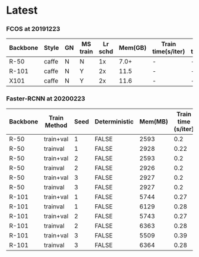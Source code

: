 # Latest 

### FCOS at 20191223


| Backbone | Style | GN | MS train | Lr schd | Mem(GB) | Train time(s/iter) | Inf time(fps) | box AP |
|----------|-------|----|----------|---------|---------|--------------------|---------------|--------|
| R-50     | caffe | N  | N        | 1x      | 7.0+    | -                  | -             | 62.11  |
| R-101    | caffe | N  | Y        | 2x      | 11.5    | -                  | -             | 67.79  |
| X101     | caffe | N  | Y        | 2x      | 11.6    | -                  | -             | 63.15  |

### Faster-RCNN at 20200223

| Backbone |Train Method | Seed | Deterministic | Mem(MB) | Train time (s/iter) | Test time (task/s) | box AP | Baseline |
|----------|-------------|------|---------------|---------|---------------------|--------------------|--------|----------|
| R-50     |train+val    | 1    | FALSE         | 2593    | 0.2                 | 27                 | 55.1   | 63.1     |
| R-50     |trainval     | 1    | FALSE         | 2928    | 0.22                | 27                 | 64.2   | 63.1     |
| R-50     |train+val    | 2    | FALSE         | 2593    | 0.2                 | 27                 | 55.4   | 63.1     |
| R-50     |trainval     | 2    | FALSE         | 2926    | 0.2                 | 27                 | 64.7   | 63.1     |
| R-50     |train+val    | 3    | FALSE         | 2927    | 0.2                 | 27                 | 63.6   | 63.1     |
| R-50     |trainval     | 3    | FALSE         | 2927    | 0.2                 | 27                 | 64.2   | 63.1     |
| R-101    |train+val    | 1    | FALSE         | 5744    | 0.27                | 18                 | 60.6   | 65.1     |
| R-101    |trainval     | 1    | FALSE         | 6129    | 0.28                | 18                 | 70     | 65.1     |
| R-101    |train+val    | 2    | FALSE         | 5743    | 0.27                | 18                 | 59.3   | 65.1     |
| R-101    |trainval     | 2    | FALSE         | 6363    | 0.28                | 18                 | 70.1   | 65.1     |
| R-101    |train+val    | 3    | FALSE         | 5509    | 0.39                | 18                 | 60     | 65.1     |
| R-101    |trainval     | 3    | FALSE         | 6364    | 0.28                | 18                 | 69.7   | 65.1     |
